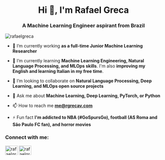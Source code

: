 <h1 align="center">Hi 👋, I'm Rafael Greca</h1>
<h3 align="center">A Machine Learning Engineer aspirant from Brazil</h3>

<p align="left"> <img src="https://komarev.com/ghpvc/?username=rafaelgreca&label=Profile%20views&color=0e75b6&style=flat" alt="rafaelgreca" /> </p>

- 🔭 I’m currently working **as a full-time Junior Machine Learning Researcher**

- 🌱 I’m currently learning **Machine Learning Engineering, Natural Language Processing, and MLOps skills**. I'm also **improving my English and learning Italian in my free time**.

- 👯 I’m looking to collaborate on **Natural Language Processing, Deep Learning, and MLOps open source projects**

- 💬 Ask me about **Machine Learning, Deep Learning, PyTorch, or Python**

- 📫 How to reach me **me@rgrecav.com**

- ⚡ Fun fact **I'm addicted to NBA (#GoSpursGo), football (AS Roma and São Paulo FC fan), and horror movies**

<h3 align="left">Connect with me:</h3>
<p align="left">
<a href="https://linkedin.com/in/rafaelgreca" target="blank"><img align="center" src="https://raw.githubusercontent.com/rahuldkjain/github-profile-readme-generator/master/src/images/icons/Social/linked-in-alt.svg" alt="rafaelgreca" height="30" width="40" /></a>
<a href="https://kaggle.com/rafaelgreca" target="blank"><img align="center" src="https://raw.githubusercontent.com/rahuldkjain/github-profile-readme-generator/master/src/images/icons/Social/kaggle.svg" alt="rafaelgreca" height="30" width="40" /></a>
</p>
